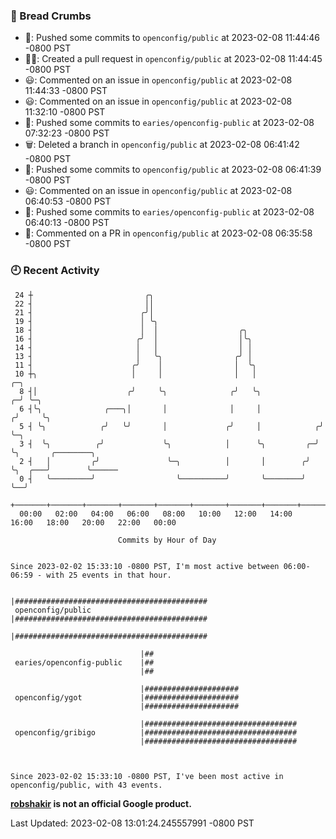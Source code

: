 ### 🍞 Bread Crumbs

 * 🚢: Pushed some commits to `openconfig/public` at 2023-02-08 11:44:46 -0800 PST
 * ✍🏼: Created a pull request in `openconfig/public` at 2023-02-08 11:44:45 -0800 PST
 * 😃: Commented on an issue in `openconfig/public` at 2023-02-08 11:44:33 -0800 PST
 * 😃: Commented on an issue in `openconfig/public` at 2023-02-08 11:32:10 -0800 PST
 * 🚢: Pushed some commits to `earies/openconfig-public` at 2023-02-08 07:32:23 -0800 PST
 * 🗑: Deleted a branch in `openconfig/public` at 2023-02-08 06:41:42 -0800 PST
 * 🚢: Pushed some commits to `openconfig/public` at 2023-02-08 06:41:39 -0800 PST
 * 😃: Commented on an issue in `openconfig/public` at 2023-02-08 06:40:53 -0800 PST
 * 🚢: Pushed some commits to `earies/openconfig-public` at 2023-02-08 06:40:13 -0800 PST
 * 💬: Commented on a PR in  `openconfig/public` at 2023-02-08 06:35:58 -0800 PST

### 🕘 Recent Activity
```
 24 ┼                         ╭╮
 22 ┤                         ││
 21 ┤                        ╭╯│
 19 ┤                        │ ╰╮
 18 ┤                        │  │                  ╭╮
 16 ┤                       ╭╯  │                  │╰╮
 14 ┤                       │   │                  │ │
 13 ┤                       │   ╰╮                ╭╯ │
 11 ┤                      ╭╯    │                │  ╰╮
 10 ┼╮                     │     │                │   │                 ╭─╮
  8 ┤│                    ╭╯     ╰╮              ╭╯   ╰╮              ╭─╯ ╰─╮
  6 ┤╰╮              ╭───╮│       │              │     │             ╭╯     ╰╮
  5 ┤ ╰╮            ╭╯   ╰╯       │             ╭╯     │            ╭╯       ╰─╮
  3 ┤  ╰╮          ╭╯             ╰╮            │      ╰╮         ╭─╯          ╰╮       ╭────────╮
  2 ┤   │         ╭╯               ╰─╮          │       │        ╭╯             ╰╮  ╭───╯        ╰──────
  0 ┤   ╰─────────╯                  ╰──────────╯       ╰────────╯               ╰──╯
    +───────+───────+───────+───────+───────+───────+───────+───────+───────+───────+───────+───────+────
  00:00   02:00   04:00   06:00   08:00   10:00   12:00   14:00   16:00   18:00   20:00   22:00   00:00   

						Commits by Hour of Day


Since 2023-02-02 15:33:10 -0800 PST, I'm most active between 06:00-06:59 - with 25 events in that hour.

```



```
                             |###########################################
 openconfig/public           |###########################################
                             |###########################################

                             |##
 earies/openconfig-public    |##
                             |##

                             |#####################
 openconfig/ygot             |#####################
                             |#####################

                             |##################################
 openconfig/gribigo          |##################################
                             |##################################



Since 2023-02-02 15:33:10 -0800 PST, I've been most active in openconfig/public, with 43 events.

```
**[robshakir](mailto:robjs@google.com) is not an official Google product.**  


Last Updated: 2023-02-08 13:01:24.245557991 -0800 PST
